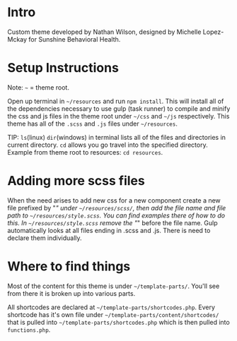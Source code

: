 # Intro

Custom theme developed by Nathan Wilson, designed by Michelle Lopez-Mckay for Sunshine Behavioral Health.

# Setup Instructions

Note: `~` = theme root.

Open up terminal in `~/resources` and run `npm install`. This will install all of the dependencies necessary to use gulp (task runner) to compile and minify the css and js files in the theme root under `~/css` and `~/js` respectively. This theme has all of the `.scss` and `.js` files under `~/resources`.

TIP: `ls`(linux) `dir`(windows) in terminal lists all of the files and directories in current directory. `cd` allows you go travel into the specified directory. Example from theme root to resources: `cd resources`.

# Adding more scss files

When the need arises to add new css for a new component create a new file prefixed by "_" under `~/resources/scss/`, then add the file name and file path to `~/resources/style.scss`. You can find examples there of how to do this. In `~/resources/style.scss` remove the "_" before the file name. Gulp automatically looks at all files ending in .scss and .js. There is need to declare them individually.

# Where to find things

Most of the content for this theme is under `~/template-parts/`. You'll see from there it is broken up into various parts.

All shortcodes are declared at `~/template-parts/shortcodes.php`. Every shortcode has it's own file under `~/template-parts/content/shortcodes/` that is pulled into `~/template-parts/shortcodes.php` which is then pulled into `functions.php`.
